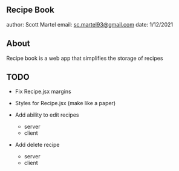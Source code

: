 ## Recipe Book

author: Scott Martel
email: sc.martel93@gmail.com
date: 1/12/2021

## About

Recipe book is a web app that simplifies the storage of recipes

## TODO

- Fix Recipe.jsx margins

- Styles for Recipe.jsx (make like a paper)

- Add ability to edit recipes
  - server
  - client
- Add delete recipe
  - server
  - client
